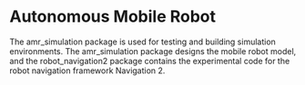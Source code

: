  # Autonomous Mobile Robot
 The amr_simulation package is used for testing and building simulation environments.
The amr_simulation package designs the mobile robot model, and the robot_navigation2 package contains the experimental code for the robot navigation framework Navigation 2.
